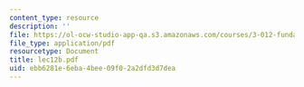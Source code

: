 ```yaml
---
content_type: resource
description: ''
file: https://ol-ocw-studio-app-qa.s3.amazonaws.com/courses/3-012-fundamentals-of-materials-science-fall-2005/ebb6281e6eba4bee09f02a2dfd3d7dea_lec12b.pdf
file_type: application/pdf
resourcetype: Document
title: lec12b.pdf
uid: ebb6281e-6eba-4bee-09f0-2a2dfd3d7dea
---
```

